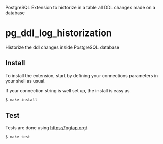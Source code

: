 PostgreSQL Extension to historize in a table all DDL changes made on a database

# pg_ddl_log_historization
Historize the ddl changes inside PostgreSQL database

## Install

To install the extension, start by defining your connections parameters in your shell as usual.

If your connection string is well set up, the install is easy as

```
$ make install
```

## Test

Tests are done using https://pgtap.org/

```
$ make test
```
